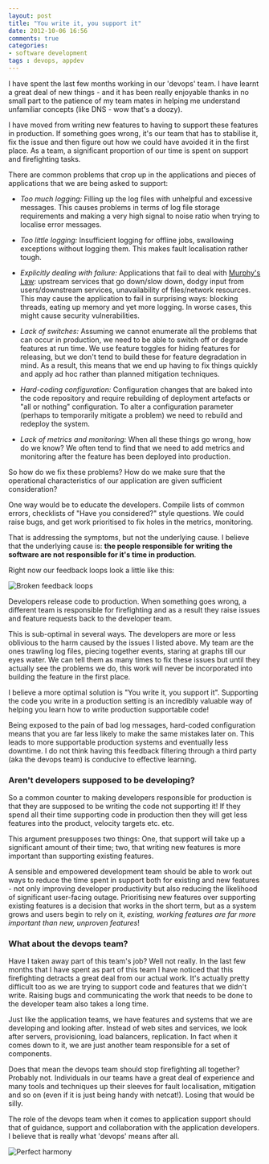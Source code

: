 ```yaml
---
layout: post
title: "You write it, you support it"
date: 2012-10-06 16:56
comments: true
categories: 
- software development
tags : devops, appdev
---
```


I have spent the last few months working in our 'devops' team. I
have learnt a great deal of new things - and it has been really
enjoyable thanks in no small part to the patience of my team mates in
helping me understand unfamiliar concepts (like DNS - wow that's a doozy).


I have moved from writing new features to having to support these
features in production. If something goes wrong, it's
our team that has to stabilise it, fix the issue and
then figure out how we could have avoided it in the first place. As a team, a significant proportion of our time is
spent on support and firefighting tasks.

There are common problems that crop up in the applications and pieces of
applications that we are being asked to support:

* *Too much logging:* Filling up the log files with unhelpful and
   excessive messages. This causes problems in terms of log file
   storage requirements and making a very high signal to noise
   ratio when trying to localise error messages.

* *Too little logging:* Insufficient logging for offline
   jobs, swallowing exceptions without logging them. This makes fault
   localisation rather tough.

* *Explicitly dealing with failure:* Applications that fail to deal
   with [Murphy's Law](http://en.wikipedia.org/wiki/Murphy's_law):
   upstream services that go down/slow down, dodgy input from
   users/downstream services, unavailability of files/network
   resources. This may cause the application to fail in surprising
   ways: blocking threads, eating up memory and yet more logging. In
   worse cases, this might cause security vulnerabilities.
   
* *Lack of switches:* Assuming we cannot enumerate
   all the problems that can occur in production, we need to be able
   to switch off or degrade features at run time. We use feature toggles for hiding features for
   releasing, but we don't tend to build these for feature degradation
   in mind. As a result, this means that we end up having to fix
   things quickly and apply ad hoc rather than planned mitigation techniques.

* *Hard-coding configuration:* Configuration changes that are baked
   into the code repository and require rebuilding of deployment
   artefacts or "all or nothing" configuration. To alter a
   configuration parameter (perhaps to temporarily mitigate a problem)
   we need to rebuild and redeploy the system.
   
* *Lack of metrics and monitoring:* When all these things go wrong,
   how do we know? We often tend to find that we need to add metrics
   and monitoring after the feature has been deployed into production.

So how do we fix these problems? How do we make sure that the
operational characteristics of our application are given sufficient consideration?

One way would be to educate the developers. Compile lists of common
errors, checklists of "Have you considered?" style questions. We could
raise bugs, and get work prioritised to fix holes in the metrics,
monitoring.

That is addressing the symptoms, but not the underlying cause. I
believe that the underlying cause is: **the people responsible for
writing the software are not responsible for it's time in production**.

Right now our feedback loops look a little like this:

![Broken feedback loops](/images/broken_feedback_loop.jpg)

Developers release code to production. When something goes wrong, a
different team is responsible for firefighting and as a result they
raise issues and feature requests back to the developer team. 

This is sub-optimal in several ways. The developers are more or less
oblivious to the harm caused by the issues I listed above. My team are
the ones trawling log files, piecing together events, staring at
graphs till our eyes water. We can tell them as many times to fix
these issues but until they actually see the problems we do, this work
will never be incorporated into building the feature in the first
place.

I believe a more optimal solution is "You write it, you support
it". Supporting the code you write in a production setting is an
incredibly valuable way of helping you learn how to write production
supportable code!

Being exposed to the pain of bad log messages, hard-coded
configuration means that you are far less likely to make the same
mistakes later on. This leads to more supportable production systems and
eventually less downtime. I do not think having this feedback
filtering through a third party (aka the devops team) is conducive to
effective learning.

### Aren't developers supposed to be developing?

So a common counter to making developers responsible for production is
that they are supposed to be writing the code not supporting it! If
they spend all their time supporting code in production then they will
get less features into the product, velocity targets etc. etc.

This argument presupposes two things: One, that support will take
up a significant amount of their time; two, that writing new features
is more important than supporting existing features.

A sensible and empowered development team should be able to work out
ways to reduce the time spent in support both for existing and new
features - not only improving developer productivity but also reducing
the likelihood of significant user-facing outage. Prioritising new features over supporting existing features
is a decision that works in the short term, but as a system grows and
users begin to rely on it, _existing, working features are far more important
than new, unproven features_!

### What about the devops team?

Have I taken away part of this team's job? Well not really. In the
last few months that I have spent as part of this team I have noticed
that this firefighting detracts a great deal from our actual
work. It's actually pretty difficult too as we are trying to support
code and features that we didn't write. Raising bugs and communicating
the work that needs to be done to the developer team also takes a long time.

Just like the application teams, we have features and systems
that we are developing and looking after. Instead of web sites and
services, we look after servers, provisioning, load balancers,
replication. In fact when it comes down to it, we are just another
team responsible for a set of components.


Does that mean the devops team should stop firefighting all together?
Probably not. Individuals in our teams have a great deal of experience
and many tools and techniques up their sleeves for fault localisation,
mitigation and so on (even if it is just being handy with
netcat!). Losing that would be silly.

The role of the devops team when it comes to application support
should that of guidance, support and collaboration with the
application developers. I believe that is really what 'devops' means after all.

![Perfect harmony](/images/perfect_harmony.jpg)

